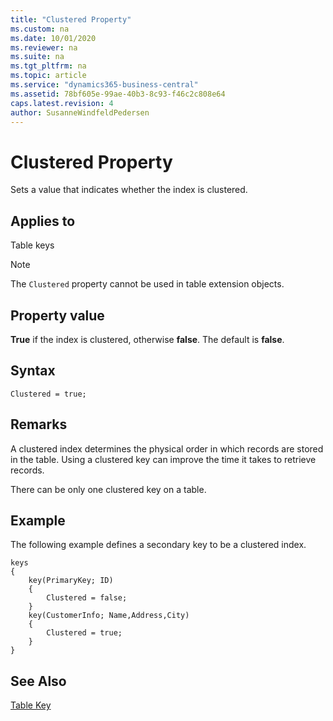 ```yaml
---
title: "Clustered Property"
ms.custom: na
ms.date: 10/01/2020
ms.reviewer: na
ms.suite: na
ms.tgt_pltfrm: na
ms.topic: article
ms.service: "dynamics365-business-central"
ms.assetid: 78bf605e-99ae-40b3-8c93-f46c2c808e64
caps.latest.revision: 4
author: SusanneWindfeldPedersen
---
```


# Clustered Property

Sets a value that indicates whether the index is clustered.  
  
## Applies to  

Table keys  

> [!NOTE]  
> The `Clustered` property cannot be used in table extension objects.

## Property value
**True** if the index is clustered, otherwise **false**. The default is **false**.

## Syntax

```AL
Clustered = true;
```

## Remarks

A clustered index determines the physical order in which records are stored in the table. Using a clustered key can improve the time it takes to retrieve records. 

There can be only one clustered key on a table.

## Example

The following example defines a secondary key to be a clustered index. 

```AL
keys
{
    key(PrimaryKey; ID)
    {
        Clustered = false;
    }
    key(CustomerInfo; Name,Address,City)
    {
        Clustered = true;
    }
}

```

## See Also  

[Table Key](devenv-key-properties.md)  